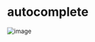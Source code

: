 # autocomplete

![image](https://github.com/BrandonCorey/autocomplete/assets/93304067/2be83e25-f908-4d87-bef8-d8b7d6e053ba)
